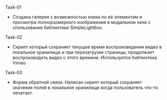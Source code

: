 Task-01

 - Создана галерея с возможностью клика по её элементам и просмотра полноразмерного изображения в модальном окне с спользование библиотеки SimpleLightbox.
 
Task-02

- Cкрипт который сохраняет текущее время воспроизведения видео в локальное хранилище и при перезагрузке страницы, продолжает воспроизводить видео с этого времени. Используется библиотека Vimeo

Task-03

- Форма обратной связи. Написан скрипт который сохраняет значения полей в локальное хранилище когда пользователь что-то печатает.
